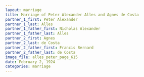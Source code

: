 ```yaml
---
layout: marriage
title: Marriage of Peter Alexander Alles and Agnes de Costa
partner_1_first: Peter Alexander
partner_1_last: Alles
partner_1_father_first: Nicholas Alexander
partner_1_father_last: Alles
partner_2_first: Agnes
partner_2_last: de Costa
partner_2_father_first: Francis Bernard
partner_2_father_last: de Costa
image_file: alles_peter_page_615
date: February 2, 1924
categories: marriage
---
```



